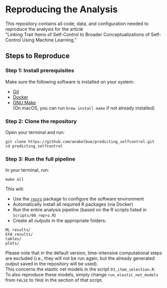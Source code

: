 # Reproducing the Analysis

This repository contains all code, data, and configuration needed to reproduce the analysis for the article  
"Linking Trait Items of Self-Control to Broader Conceptualizations of Self-Control Using Machine Learning."

## Steps to Reproduce

### Step 1: Install prerequisites

Make sure the following software is installed on your system:

- [Git](https://git-scm.com/)
- [Docker](https://www.docker.com/get-started)
- [GNU Make](https://www.gnu.org/software/make/)  
  (On macOS, you can run `brew install make` if not already installed)

### Step 2: Clone the repository

Open your terminal and run:

```
git clone https://github.com/anabelbue/predicting_selfcontrol.git
cd predicting_selfcontrol
```

### Step 3: Run the full pipeline

In your terminal, run:

```
make all
```

This will:

- Use the [`repro`](https://github.com/aaronpeikert/repro) package to configure the software environment
- Automatically install all required R packages (via Docker)
- Run the entire analysis pipeline (based on the R scripts listed in `Scripts/00_repro.R`)
- Create all outputs in the appropriate folders:

```
ML results/
EFA results/
tables/
plots/
```

Please note that in the default version, time-intensive computational steps are excluded (i.e., they will not be run again, but the already generated output saved in the repository will be used).  
This concerns the elastic net models in the script `03_item_selection.R`.  
To also reproduce these models, simply change `run_elastic_net_models` from `FALSE` to `TRUE` in the section of that script. 
